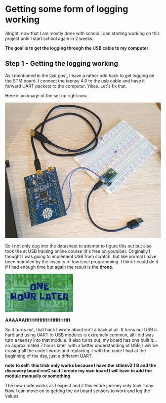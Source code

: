 # Getting some form of logging working

Alright, now that I am mostly done with school I can starting working on this project until I start school again in 2 weeks.

**The goal is to get the logging through the USB cable to my computer**

## Step 1 - Getting the logging working

As I mentioned in the last post, I have a rather odd hack to get logging on the STM board. I connect the teensy 4.0 to the usb cable and have it forward UART packets to the computer. Yikes. Let's fix that.

Here is an image of the set up right now.

![day0 logging hack](./resources/day0_logging_hack.jpg)

So I not only dug into the datasheet to attempt to figure this out but also took the st USB training online course (it's free on youtube). Originally I thought I was going to implement USB from scratch, but like normal I have been humbled by the insanity of low level programming. I think I could do it if I had enough time but again the result is the **drone**.

![3 hours later](./resources/3_hours_later.gif)

**AAAAAAHHHHHHHHHHHHHH** 

So it turns out, that hack I wrote about isn't a hack at all. It turns out USB is hard and using UART to USB modules is extremely common, all I did was turn a teensy into that module. It also turns out, my board has one built it... so approximated 7 hours later, with a better understanding of USB, I will be erasing all the code I wrote and replacing it with the code I had at the beginning of the day, just a different UART.

**note to self: this trick only works because I have the stlinkv2.1 B and the discovery board revC so if I create my own board I will have to add the module manually or something**

The new code works as I expect and it this entire journey only took 1 day. Now I can move on to getting the on board sensors to work and log the values.



